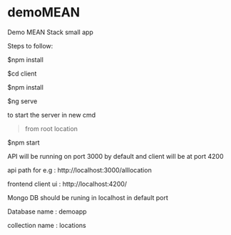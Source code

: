 # demoMEAN
Demo MEAN Stack small app


Steps to follow:

$npm install

$cd client

$npm install

$ng serve

to start the server in new cmd
> from root location

$npm start

API will be running on port 3000 by default
and client will be at port 4200

api path for e.g :  http://localhost:3000/alllocation

frontend client ui : http://localhost:4200/ 

Mongo DB should be runing in localhost in default port

Database name : demoapp

collection name : locations
